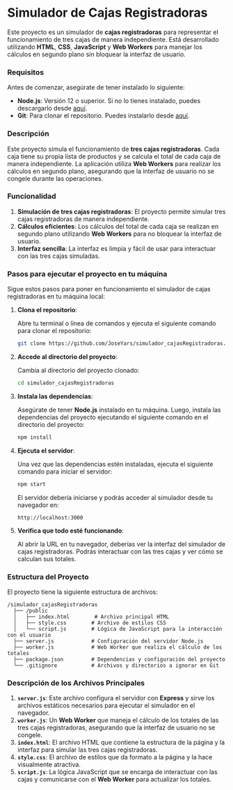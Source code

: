 # Simulador de Cajas Registradoras

Este proyecto es un simulador de **cajas registradoras** para representar el funcionamiento de tres cajas de manera independiente. Está desarrollado utilizando **HTML**, **CSS**, **JavaScript** y **Web Workers** para manejar los cálculos en segundo plano sin bloquear la interfaz de usuario.

### Requisitos

Antes de comenzar, asegúrate de tener instalado lo siguiente:

- **Node.js**: Versión 12 o superior. Si no lo tienes instalado, puedes descargarlo desde [aquí](https://nodejs.org/).
- **Git**: Para clonar el repositorio. Puedes instalarlo desde [aquí](https://git-scm.com/).

### Descripción

Este proyecto simula el funcionamiento de **tres cajas registradoras**. Cada caja tiene su propia lista de productos y se calcula el total de cada caja de manera independiente. La aplicación utiliza **Web Workers** para realizar los cálculos en segundo plano, asegurando que la interfaz de usuario no se congele durante las operaciones.

### Funcionalidad

1. **Simulación de tres cajas registradoras**: El proyecto permite simular tres cajas registradoras de manera independiente.
2. **Cálculos eficientes**: Los cálculos del total de cada caja se realizan en segundo plano utilizando **Web Workers** para no bloquear la interfaz de usuario.
3. **Interfaz sencilla**: La interfaz es limpia y fácil de usar para interactuar con las tres cajas simuladas.

### Pasos para ejecutar el proyecto en tu máquina

Sigue estos pasos para poner en funcionamiento el simulador de cajas registradoras en tu máquina local:

1. **Clona el repositorio**:

   Abre tu terminal o línea de comandos y ejecuta el siguiente comando para clonar el repositorio:

   ```bash
   git clone https://github.com/JoseYars/simulador_cajasRegistradoras.git
   ```

2. **Accede al directorio del proyecto**:

   Cambia al directorio del proyecto clonado:

   ```bash
   cd simulador_cajasRegistradoras
   ```

3. **Instala las dependencias**:

   Asegúrate de tener **Node.js** instalado en tu máquina. Luego, instala las dependencias del proyecto ejecutando el siguiente comando en el directorio del proyecto:

   ```bash
   npm install
   ```

4. **Ejecuta el servidor**:

   Una vez que las dependencias estén instaladas, ejecuta el siguiente comando para iniciar el servidor:

   ```bash
   npm start
   ```

   El servidor debería iniciarse y podrás acceder al simulador desde tu navegador en:

   ```
   http://localhost:3000
   ```

5. **Verifica que todo esté funcionando**:

   Al abrir la URL en tu navegador, deberías ver la interfaz del simulador de cajas registradoras. Podrás interactuar con las tres cajas y ver cómo se calculan sus totales.

### Estructura del Proyecto

El proyecto tiene la siguiente estructura de archivos:

```
/simulador_cajasRegistradoras
  ├── /public
  │   ├── index.html        # Archivo principal HTML
  │   ├── style.css        # Archivo de estilos CSS
  │   └── script.js        # Lógica de JavaScript para la interacción con el usuario
  ├── server.js            # Configuración del servidor Node.js
  ├── worker.js            # Web Worker que realiza el cálculo de los totales
  ├── package.json         # Dependencias y configuración del proyecto
  └── .gitignore           # Archivos y directorios a ignorar en Git
```

### Descripción de los Archivos Principales

1. **`server.js`**: Este archivo configura el servidor con **Express** y sirve los archivos estáticos necesarios para ejecutar el simulador en el navegador.
2. **`worker.js`**: Un **Web Worker** que maneja el cálculo de los totales de las tres cajas registradoras, asegurando que la interfaz de usuario no se congele.
3. **`index.html`**: El archivo HTML que contiene la estructura de la página y la interfaz para simular las tres cajas registradoras.
4. **`style.css`**: El archivo de estilos que da formato a la página y la hace visualmente atractiva.
5. **`script.js`**: La lógica JavaScript que se encarga de interactuar con las cajas y comunicarse con el **Web Worker** para actualizar los totales.

